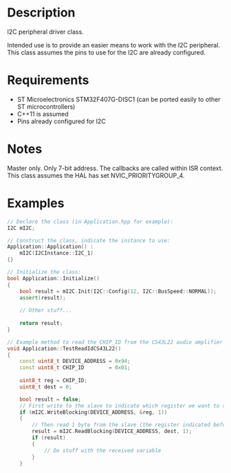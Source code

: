 # Description
I2C peripheral driver class.

Intended use is to provide an easier means to work with the I2C peripheral. This class assumes the pins to use for the I2C are already configured.

# Requirements
* ST Microelectronics STM32F407G-DISC1 (can be ported easily to other ST microcontrollers)
* C++11 is assumed
* Pins already configured for I2C

# Notes
Master only. Only 7-bit address.
The callbacks are called within ISR context.
This class assumes the HAL has set NVIC_PRIORITYGROUP_4.
 
# Examples
```cpp
// Declare the class (in Application.hpp for example):
I2C mI2C;

// Construct the class, indicate the instance to use:
Application::Application() :
    mI2C(I2CInstance::I2C_1)
{}

// Initialize the class:
bool Application::Initialize()
{
	bool result = mI2C.Init(I2C::Config(12, I2C::BusSpeed::NORMAL));
    assert(result);
	
	// Other stuff...
	
	return result;
}

// Example method to read the CHIP_ID from the CS43L22 audio amplifier chip
void Application::TestReadIdCS43L22()
{
	const uint8_t DEVICE_ADDRESS = 0x94;
	const uint8_t CHIP_ID        = 0x01;
	
	uint8_t reg = CHIP_ID;
	uint8_t dest = 0;

	bool result = false;
	// First write to the slave to indicate which register we want to read from
    if (mI2C.WriteBlocking(DEVICE_ADDRESS, &reg, 1))
    {
	    // Then read 1 byte from the slave (the register indicated before)
        result = mI2C.ReadBlocking(DEVICE_ADDRESS, dest, 1);
		if (result)
		{
			// Do stuff with the received variable
		}
    }
```
